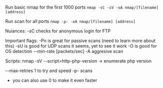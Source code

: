 Run basic nmap for the first 1000 ports
`nmap -sC -sV -oA nmap/[filename] [address]`

Run scan for all ports
`nmap -p- -oA nmap/[filename] [address]`

Nuiances:
-sC checks for anonymous login for FTP

Important flags:
-Pn is great for passive scans (need to learn more about this)
-sU is good for UDP scans it seems, yet to see it work
-O is good for OS detection
--min-rate [packets/sec]
-A aggresive scan

Scripts:
nmap -sV --script=http-php-version -> enumerate php version

--max-retries 1 to try and speed -p- scans
 - you can also use 0 to make it even faster